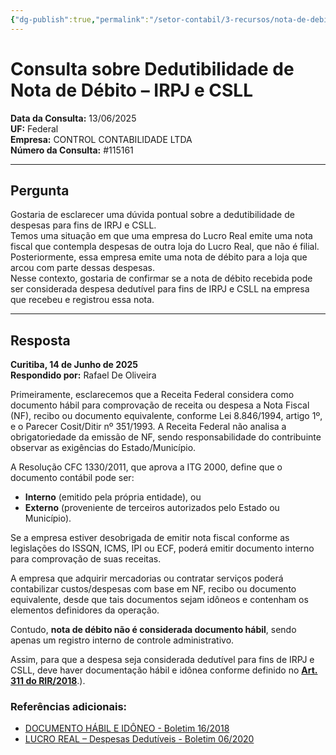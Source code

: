 ```yaml
---
{"dg-publish":true,"permalink":"/setor-contabil/3-recursos/nota-de-debito/","dgPassFrontmatter":true,"created":"2025-06-16T11:06:29.327-03:00","updated":"2025-06-16T11:29:01.572-03:00"}
---
```




# Consulta sobre Dedutibilidade de Nota de Débito – IRPJ e CSLL

**Data da Consulta:** 13/06/2025  
**UF:** Federal  
**Empresa:** CONTROL CONTABILIDADE LTDA  
**Número da Consulta:** #115161  

---

## Pergunta

Gostaria de esclarecer uma dúvida pontual sobre a dedutibilidade de despesas para fins de IRPJ e CSLL.  
Temos uma situação em que uma empresa do Lucro Real emite uma nota fiscal que contempla despesas de outra loja do Lucro Real, que não é filial. Posteriormente, essa empresa emite uma nota de débito para a loja que arcou com parte dessas despesas.  
Nesse contexto, gostaria de confirmar se a nota de débito recebida pode ser considerada despesa dedutível para fins de IRPJ e CSLL na empresa que recebeu e registrou essa nota.

---

## Resposta

**Curitiba, 14 de Junho de 2025**  
**Respondido por:** Rafael De Oliveira

Primeiramente, esclarecemos que a Receita Federal considera como documento hábil para comprovação de receita ou despesa a Nota Fiscal (NF), recibo ou documento equivalente, conforme Lei 8.846/1994, artigo 1º, e o Parecer Cosit/Ditir nº 351/1993. A Receita Federal não analisa a obrigatoriedade da emissão de NF, sendo responsabilidade do contribuinte observar as exigências do Estado/Município.

A Resolução CFC 1330/2011, que aprova a ITG 2000, define que o documento contábil pode ser:
- **Interno** (emitido pela própria entidade), ou  
- **Externo** (proveniente de terceiros autorizados pelo Estado ou Município).

Se a empresa estiver desobrigada de emitir nota fiscal conforme as legislações do ISSQN, ICMS, IPI ou ECF, poderá emitir documento interno para comprovação de suas receitas.

A empresa que adquirir mercadorias ou contratar serviços poderá contabilizar custos/despesas com base em NF, recibo ou documento equivalente, desde que tais documentos sejam idôneos e contenham os elementos definidores da operação.

Contudo, **nota de débito não é considerada documento hábil**, sendo apenas um registro interno de controle administrativo.

Assim, para que a despesa seja considerada dedutível para fins de IRPJ e CSLL, deve haver documentação hábil e idônea conforme definido no [**Art. 311 do RIR/2018**](https://modeloinicial.com.br/lei/DEC-9580-2018/decreto-9580/art-311#:~:text=Art.,47%2C%20caput%20).).

### Referências adicionais:

- [DOCUMENTO HÁBIL E IDÔNEO - Boletim 16/2018](https://www.econeteditora.com.br/boletim_imposto_renda/ir-18/16_ass_div_doc_habil_idoneo.php)
- [LUCRO REAL – Despesas Dedutíveis - Boletim 06/2020](https://www.econeteditora.com.br/boletim_imposto_renda/ir-20/06_irpj_lucro_real.php)
